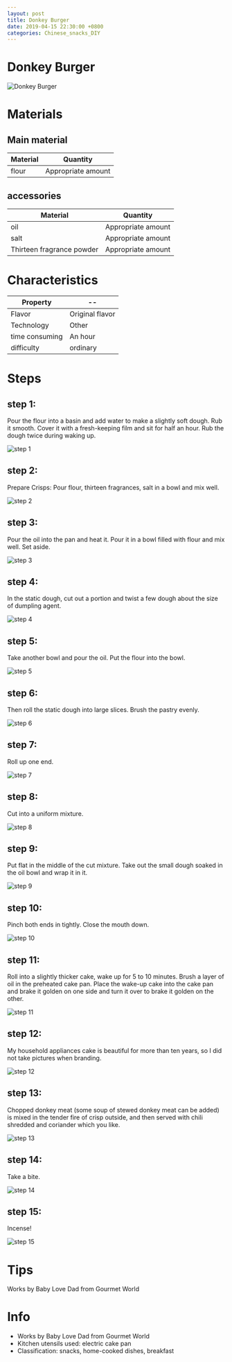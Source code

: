 ```yaml
---
layout: post
title: Donkey Burger
date: 2019-04-15 22:30:00 +0800
categories: Chinese_snacks_DIY
---
```


# Donkey Burger

![Donkey Burger]({{site.baseurl}}/img/400155/400155.jpg)

# Materials


## Main material

Material|Quantity
--|--
flour|Appropriate amount

## accessories

Material|Quantity
--|--
oil|Appropriate amount
salt|Appropriate amount
Thirteen fragrance powder|Appropriate amount

# Characteristics

Property|--
--|--
Flavor|Original flavor
Technology|Other
time consuming|An hour
difficulty|ordinary

# Steps

## step 1:

Pour the flour into a basin and add water to make a slightly soft dough. Rub it smooth. Cover it with a fresh-keeping film and sit for half an hour. Rub the dough twice during waking up.

![step 1]({{site.baseurl}}/img/400155/1.jpg)

## step 2:

Prepare Crisps: Pour flour, thirteen fragrances, salt in a bowl and mix well.

![step 2]({{site.baseurl}}/img/400155/2.jpg)

## step 3:

Pour the oil into the pan and heat it. Pour it in a bowl filled with flour and mix well. Set aside.

![step 3]({{site.baseurl}}/img/400155/3.jpg)

## step 4:

In the static dough, cut out a portion and twist a few dough about the size of dumpling agent.

![step 4]({{site.baseurl}}/img/400155/4.jpg)

## step 5:

Take another bowl and pour the oil. Put the flour into the bowl.

![step 5]({{site.baseurl}}/img/400155/5.jpg)

## step 6:

Then roll the static dough into large slices. Brush the pastry evenly.

![step 6]({{site.baseurl}}/img/400155/6.jpg)

## step 7:

Roll up one end.

![step 7]({{site.baseurl}}/img/400155/7.jpg)

## step 8:

Cut into a uniform mixture.

![step 8]({{site.baseurl}}/img/400155/8.jpg)

## step 9:

Put flat in the middle of the cut mixture. Take out the small dough soaked in the oil bowl and wrap it in it.

![step 9]({{site.baseurl}}/img/400155/9.jpg)

## step 10:

Pinch both ends in tightly. Close the mouth down.

![step 10]({{site.baseurl}}/img/400155/10.jpg)

## step 11:

Roll into a slightly thicker cake, wake up for 5 to 10 minutes. Brush a layer of oil in the preheated cake pan. Place the wake-up cake into the cake pan and brake it golden on one side and turn it over to brake it golden on the other.

![step 11]({{site.baseurl}}/img/400155/11.jpg)

## step 12:

My household appliances cake is beautiful for more than ten years, so I did not take pictures when branding.

![step 12]({{site.baseurl}}/img/400155/12.jpg)

## step 13:

Chopped donkey meat (some soup of stewed donkey meat can be added) is mixed in the tender fire of crisp outside, and then served with chili shredded and coriander which you like.

![step 13]({{site.baseurl}}/img/400155/13.jpg)

## step 14:

Take a bite.

![step 14]({{site.baseurl}}/img/400155/14.jpg)

## step 15:

Incense!

![step 15]({{site.baseurl}}/img/400155/15.jpg)

# Tips

Works by Baby Love Dad from Gourmet World

# Info

- Works by Baby Love Dad from Gourmet World
- Kitchen utensils used: electric cake pan
- Classification: snacks, home-cooked dishes, breakfast